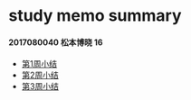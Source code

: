 # study memo summary

#### 2017080040 松本博晓 16



- [第1周小结](../Study-Memo/0_Day1.md)
- [第2周小结](../Study-Memo/16_Day2.md)
- [第3周小结](../Study-Memo/16_Day3.md)

